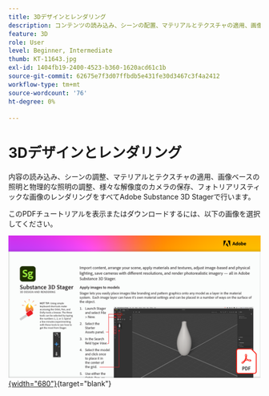 ```yaml
---
title: 3Dデザインとレンダリング
description: コンテンツの読み込み、シーンの配置、マテリアルとテクスチャの適用、画像ベースの照明と物理的な照明の調整、様々な解像度のカメラの保存、フォトリアリスティックな画像のレンダリングを行います
feature: 3D
role: User
level: Beginner, Intermediate
thumb: KT-11643.jpg
exl-id: 1404fb19-2400-4523-b360-1620acd61c1b
source-git-commit: 62675e7f3d07ffbdb5e431fe30d3467c3f4a2412
workflow-type: tm+mt
source-wordcount: '76'
ht-degree: 0%

---
```


# 3Dデザインとレンダリング

内容の読み込み、シーンの調整、マテリアルとテクスチャの適用、画像ベースの照明と物理的な照明の調整、様々な解像度のカメラの保存、フォトリアリスティックな画像のレンダリングをすべてAdobe Substance 3D Stagerで行います。

このPDFチュートリアルを表示またはダウンロードするには、以下の画像を選択してください。

[![チュートリアルの最初のページの画像](assets/Substance3DStager.png){width="680"}](assets/Adobe-Substance-Stager.pdf){target="blank"}
